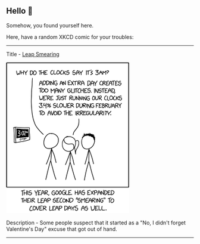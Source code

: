 ## Hello 👀

Somehow, you found yourself here.

Here, have a random XKCD comic for your troubles:

-----------------------------------

Title - [Leap Smearing](https://xkcd.com/2266)

![Leap Smearing](./random_comic.png)

Description - Some people suspect that it started as a "No, I didn't forget Valentine's Day" excuse that got out of hand.

-----------------------------------